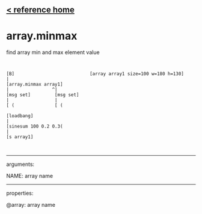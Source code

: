 [< reference home](ceammc_lib.html)
---

# array.minmax


find array min and max element value

```


[B]                            [array array1 size=100 w=180 h=130]
|
[array.minmax array1]
|                ^|
[msg set]         [msg set]
|                 |
[ (               [ (

[loadbang]
|
[sinesum 100 0.2 0.3(
|
[s array1]

            
```

---
arguments:

NAME: array name<br>

---
properties:

@array: array name<br>

